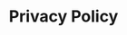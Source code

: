 ---
title: Privacy Policy
noindex: true
descrption: "On Point Cutlery mobile tool and knife sharpening in Traverse City, Michigan."
---